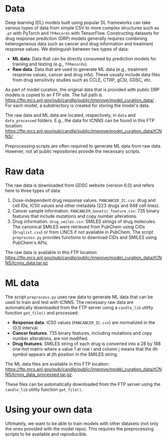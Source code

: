 # Data

Deep learning (DL) models built using popular DL frameworks can take various types of data from simple CSV to more complex structures such as `.pt` with PyTorch and `TFRecords` with TensorFlow.
Constructing datasets for drug response prediction (DRP) models generally requires combining heterogeneous data such as cancer and drug information and treatment response values.
We distinguish between two types of data:
- __ML data__. Data that can be directly consumed by prediction models for training and testing (e.g., `TFRecords`).
- __Raw data__. Data that are used to generate ML data (e.g., treatment response values, cancer and drug info). These usually include data files from drug sensitivity studies such as CCLE, CTRP, gCSI, GDSC, etc.

As part of model curation, the original data that is provided with public DRP models is copied to an FTP site. The full path is https://ftp.mcs.anl.gov/pub/candle/public/improve/model_curation_data/ . For each model, a subdirectory is created for storing the model's data.

The raw data and ML data are located, respectively, in `data` and `data_processed` folders. E.g., the data for tCNNS can be found in this FTP location: https://ftp.mcs.anl.gov/pub/candle/public/improve/model_curation_data/tCNNS/


Preprocessing scripts are often required to generate ML data from raw data. However, not all public repositories provide the necessary scripts.


# Raw data
The raw data is downloaded from GDSC website (version 6.0) and refers here to three types of data:
1) Dose-independent drug response values.
`PANCANCER_IC.csv`: drug and cell IDs, IC50 values and other metadata (223 drugs and 948 cell lines).
2) Cancer sample information. `PANCANCER_Genetic_feature.csv`: 735 binary features that include mutations and copy number alterations.
3) Drug information. `drug_smiles.csv`: SMILES strings of drug molecules. The canonical SMILES were retrieved from PubChem using CIDs (`Druglist.csv`) or from LINCS if not available in PubChem. The script `preprocess.py` provides functions to download CIDs and SMILES using PubChem's APIs.

The raw data is available in this FTP location: https://ftp.mcs.anl.gov/pub/candle/public/improve/model_curation_data/tCNNS/tcnns_data.tar.gz


# ML data
The script `preprocess.py` uses raw data to generate ML data that can be used to train and test with tCNNS. The necessary raw data are automatically downloaded from the FTP server using a `candle_lib` utility function `get_file()` and processed:

- __Response data__. IC50 values (`PANCANCER_IC.csv`) are normalized in the (0,1) interval.
- __Cancer features__. 735 binary features, including mutations and copy number alterations, are not modified.
- __Drug features__. SMILES string of each drug is converted into a 28 by 188 one-hot matrix where a value 1 at row i and column j means that the ith symbol appears at jth position in the SMILES string.


The ML data files are available in this FTP location: https://ftp.mcs.anl.gov/pub/candle/public/improve/model_curation_data/tCNNS/tcnns_data_processed.tar.gz. 

These files can be automatically downloaded from the FTP server using the `candle_lib` utility function `get_file()`.


# Using your own data
Ultimately, we want to be able to train models with other datasets (not only the ones provided with the model repo). This requires the preprocessing scripts to be available and reproducible.
